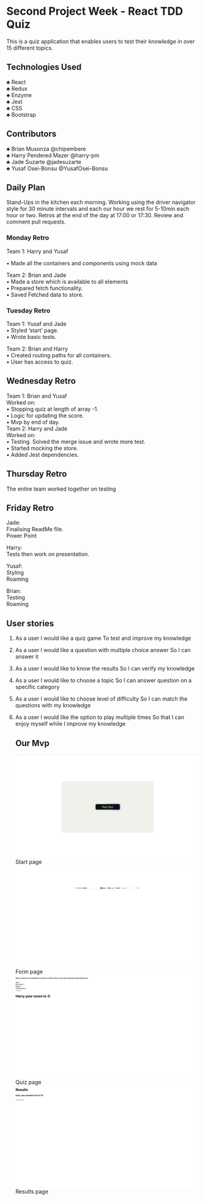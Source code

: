 # Second Project Week - React TDD Quiz

This is a quiz application that enables users to test their knowledge in over 15 different topics.

## Technologies Used
♣	React <br> 
♣	Redux <br>
♣	Enzyme <br>
♣	Jest<br>
♣	CSS <br>
♣	Bootstrap<br>

## Contributors 

♣	Brian Musonza @chipembere<br>
♣	Harry Pendered Mazer @harry-pm<br>
♣	Jade Suzarte @jadesuzarte <br>
♣   Yusaf Osei-Bonsu @YusafOsei-Bonsu

## Daily Plan

Stand-Ups in the kitchen each morning.
Working using the driver navigator style for 30 minute intervals and each our hour we rest  for 5-10min each hour or two.
Retros at the end of the day at 17:00 or 17:30.
Review and comment pull requests.

### Monday Retro

Team 1: Harry and Yusaf

•	Made all the containers and components using mock data
	
Team 2: Brian and Jade <br>
•	Made a store which is available to all elements<br>
•	Prepared fetch functionality.<br>
•	Saved Fetched data to store.

### Tuesday Retro

Team 1: Yusaf and Jade  
•	Styled ‘start’ page.<br>
•	Wrote basic tests. <br>
	
Team 2: Brian and Harry<br>
•	Created routing paths for all containers.<br>
•	User has access to quiz. <br>

## Wednesday Retro

Team 1: Brian and Yusaf <br>
	Worked on: <br>
•	Stopping quiz at length of array -1. <br>
•	Logic for updating the score. <br>
•	Mvp by end of day. <br>
Team 2: Harry and Jade<br>
	Worked on: <br>
•	Testing. Solved the merge issue and wrote more test.<br>
•   Started mocking the store.<br>
•	Added Jest dependencies.

## Thursday Retro 
The entire team worked together on testing

## Friday Retro 
Jade: <br>
	Finalising ReadMe file.	<br>
	Power Point<br>	

Harry: <br>
	Tests then work on presentation.<br>

Yusaf: <br>
	Styling<br>
	Roaming<br>

Brian: <br>
	Testing<br>
	Roaming<br>

## User stories

1)	As a user
	I would like a quiz game
	To test and improve my knowledge

2) As a user
	I would like a question with multiple choice answer
	So I can answer it

3) As a user
	I would like to know the results
	So I can verify my knowledge

4) As a user 
	I would like to choose a topic
	So I can answer question on a specific category

5) As a user
	I would like to choose level of difficulty
	So I can match the questions with my knowledge

6) As a user
	I would like the option to play multiple times
	So that I can enjoy myself while I improve my knowledge

	## Our Mvp
	![GitHub Logo](./public/start_page.png)
Start page 
	![GitHub Logo](./public/form_img.png)
	Form page
	![GitHub Logo](./public/quiz_img.png)
	Quiz page
	![GitHub Logo](./public/result_img.png)
	Results page

